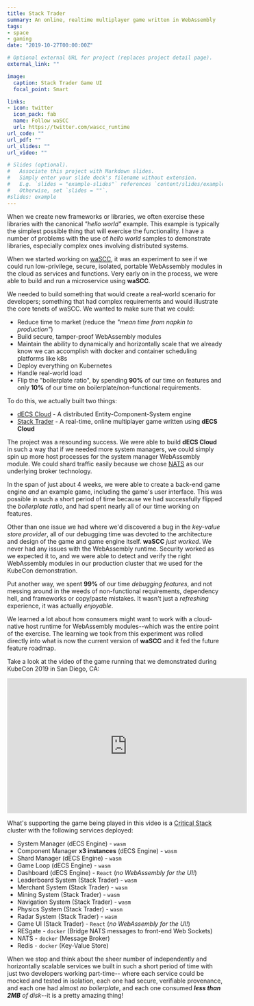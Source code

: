```yaml
---
title: Stack Trader
summary: An online, realtime multiplayer game written in WebAssembly
tags:
- space
- gaming
date: "2019-10-27T00:00:00Z"

# Optional external URL for project (replaces project detail page).
external_link: ""

image:
  caption: Stack Trader Game UI
  focal_point: Smart

links:
- icon: twitter
  icon_pack: fab
  name: Follow waSCC
  url: https://twitter.com/wascc_runtime
url_code: ""
url_pdf: ""
url_slides: ""
url_video: ""

# Slides (optional).
#   Associate this project with Markdown slides.
#   Simply enter your slide deck's filename without extension.
#   E.g. `slides = "example-slides"` references `content/slides/example-slides.md`.
#   Otherwise, set `slides = ""`.
#slides: example
---
```

When we create new frameworks or libraries, we often exercise these libraries with the canonical _"hello world"_ example. This example is typically the simplest possible thing that will exercise the functionality. I have a number of problems with the use of _hello world_ samples to demonstrate libraries, especially complex ones involving distributed systems.

When we started working on [waSCC](https://github.com/wascc), it was an experiment to see if we could run low-privilege, secure, isolated, portable WebAssembly modules in the cloud as services and functions. Very early on in the process, we were able to build and run a microservice using **waSCC**.

We needed to build something that would create a real-world scenario for developers; something that had complex requirements and would illustrate the core tenets of waSCC. We wanted to make sure that we could:

* Reduce time to market (reduce the _"mean time from napkin to production"_)
* Build secure, tamper-proof WebAssembly modules
* Maintain the ability to dynamically and horizontally scale that we already know we can accomplish with docker and container scheduling platforms like k8s 
* Deploy everything on Kubernetes
* Handle real-world load
* Flip the "boilerplate ratio", by spending **90%** of our time on features and only **10%** of our time on boilerplate/non-functional requirements.

To do this, we actually built two things:

* [dECS Cloud](https://github.com/wascc/decs-cloud) - A distributed Entity-Component-System engine
* [Stack Trader](https://github.com/wascc/stack-trader) - A real-time, online multiplayer game written using **dECS Cloud**

The project was a resounding success. We were able to build **dECS Cloud** in such a way that if we needed more system managers, we could simply spin up more host processes for the system manager WebAssembly module. We could shard traffic easily because we chose [NATS](https://nats.io) as our underlying broker technology. 

In the span of just about 4 weeks, we were able to create a back-end game engine _and_ an example game, including the game's user interface. This was possible in such a short period of time because we had successfully flipped the _boilerplate ratio_, and had spent nearly all of our time working on features.

Other than one issue we had where we'd discovered a bug in the _key-value store provider_, all of our debugging time was devoted to the architecture and design of the game and game engine itself. **waSCC** _just worked_. We never had any issues with the WebAssembly runtime. Security worked as we expected it to, and we were able to detect and verify the right WebAssembly modules in our production cluster that we used for the KubeCon demonstration.

Put another way, we spent **99%** of our time _debugging features_, and not messing around in the weeds of non-functional requirements, dependency hell, and frameworks or copy/paste mistakes. It wasn't just a _refreshing_ experience, it was actually _enjoyable_.

We learned a lot about how consumers might want to work with a cloud-native host runtime for WebAssembly modules--which was the entire point of the exercise. The learning we took from this experiment was rolled directly into what is now the current version of **waSCC** and it fed the future feature roadmap.

Take a look at the video of the game running that we demonstrated during KubeCon 2019 in San Diego, CA:

<iframe width="560" height="315" src="https://www.youtube.com/embed/5k1BvuO6ZJQ" frameborder="0" allow="accelerometer; autoplay; encrypted-media; gyroscope; picture-in-picture" allowfullscreen></iframe>

What's supporting the game being played in this video is a [Critical Stack](https://criticalstack.com) cluster with the following services deployed:

* System Manager (dECS Engine) - `wasm`
* Component Manager **x3 instances** (dECS Engine) - `wasm`
* Shard Manager (dECS Engine) - `wasm`
* Game Loop (dECS Engine) - `wasm`
* Dashboard (dECS Engine) - `React` (_no WebAssembly for the UI!_)
* Leaderboard System (Stack Trader) - `wasm`
* Merchant System (Stack Trader) - `wasm`
* Mining System (Stack Trader) - `wasm`
* Navigation System (Stack Trader) - `wasm`
* Physics System (Stack Trader) - `wasm`
* Radar System (Stack Trader) - `wasm`
* Game UI (Stack Trader) - `React` (_no WebAssembly for the UI!_)
* RESgate - `docker` (Bridge NATS messages to front-end Web Sockets)
* NATS - `docker` (Message Broker)
* Redis - `docker` (Key-Value Store)

When we stop and think about the sheer number of independently and horizontally scalable services we built in such a short period of time with just two developers working part-time-- where each service could be mocked and tested in isolation, each one had secure, verifiable provenance, and each one had almost _no boilerplate_, and each one consumed _**less than 2MB** of disk_--it is a pretty amazing thing!
